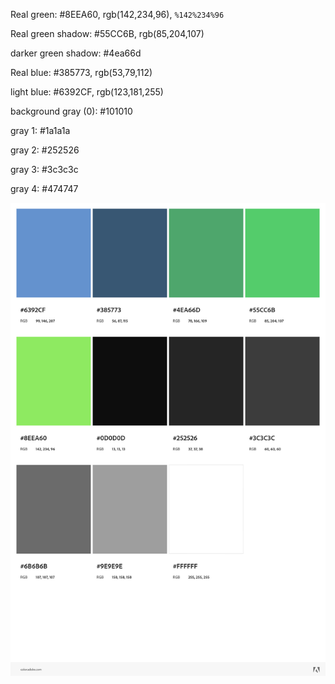 Real green: \#8EEA60, rgb(142,234,96), `%142%234%96`

Real green shadow: \#55CC6B, rgb(85,204,107)

darker green shadow: \#4ea66d

Real blue: \#385773, rgb(53,79,112)

light blue: \#6392CF, rgb(123,181,255)

background gray (0): #101010

gray 1: \#1a1a1a

gray 2: \#252526

gray 3: \#3c3c3c

gray 4: #474747

![](_attachments/AdobeColor-agc%20theme(1).jpeg)